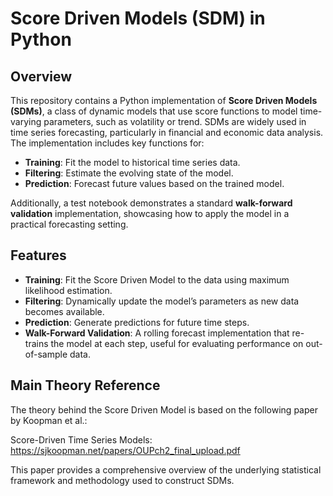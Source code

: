 # Score Driven Models (SDM) in Python

## Overview

This repository contains a Python implementation of **Score Driven Models (SDMs)**, a class of dynamic models that use score functions to model time-varying parameters, such as volatility or trend. SDMs are widely used in time series forecasting, particularly in financial and economic data analysis. The implementation includes key functions for:

- **Training**: Fit the model to historical time series data.
- **Filtering**: Estimate the evolving state of the model.
- **Prediction**: Forecast future values based on the trained model.

Additionally, a test notebook demonstrates a standard **walk-forward validation** implementation, showcasing how to apply the model in a practical forecasting setting.

## Features

- **Training**: Fit the Score Driven Model to the data using maximum likelihood estimation.
- **Filtering**: Dynamically update the model’s parameters as new data becomes available.
- **Prediction**: Generate predictions for future time steps.
- **Walk-Forward Validation**: A rolling forecast implementation that re-trains the model at each step, useful for evaluating performance on out-of-sample data.

## Main Theory Reference
The theory behind the Score Driven Model is based on the following paper by Koopman et al.:

Score-Driven Time Series Models: https://sjkoopman.net/papers/OUPch2_final_upload.pdf

This paper provides a comprehensive overview of the underlying statistical framework and methodology used to construct SDMs.
